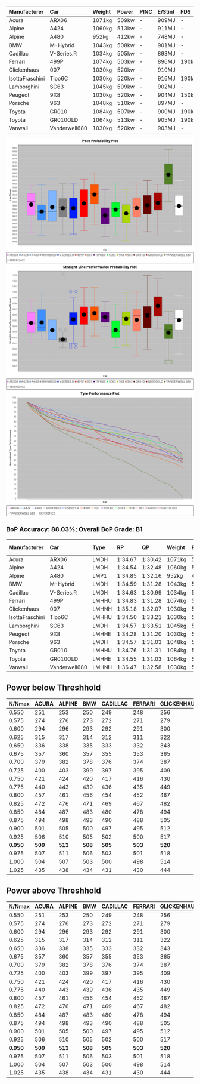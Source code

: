 |Manufacturer|Car|Weight|Power|PINC|E/Stint|FDS|
|:-|:-|:-|:-|:-|:-|:-|
|Acura|ARX06|1071kg|509kw|-|909MJ|-|
|Alpine|A424|1060kg|513kw|-|911MJ|-|
|Alpine|A480|952kg|412kw|-|748MJ|-|
|BMW|M-Hybrid|1043kg|508kw|-|901MJ|-|
|Cadillac|V-Series.R|1034kg|505kw|-|893MJ|-|
|Ferrari|499P|1074kg|503kw|-|896MJ|190kph|
|Glickenhaus|007|1030kg|520kw|-|910MJ|-|
|IsottaFraschini|Tipo6C|1030kg|520kw|-|916MJ|190kph|
|Lamborghini|SC63|1045kg|509kw|-|902MJ|-|
|Peugeot|9X8|1030kg|520kw|-|904MJ|150kph|
|Porsche|963|1048kg|510kw|-|897MJ|-|
|Toyota|GR010|1084kg|507kw|-|900MJ|190kph|
|Toyota|GR010OLD|1064kg|513kw|-|905MJ|190kph|
|Vanwall|Vanderwell680|1030kg|520kw|-|903MJ|-|

![PACECHART](./IMG/CUSTOM.png)
![STRAIGHTLINEPERFORMANCECHART](./IMG/CUSTOM_sp.png)
![TYREPERFORMANCECHART](./IMG/CUSTOM_tw.png)

### BoP Accuracy: 88.03%; Overall BoP Grade: B1
|Manufacturer|Car|Type|RP|QP|Weight|Power¹|Threshhold|PINC|Power²|E/Stint|AVG Vmax|FDS|RDLC|L/Stint|BOP-Grade|ModelAccuracy|ModelPoints|Match%|
|:-|:-|:-|:-|:-|:-|:-|:-|:-|:-|:-|:-|:-|:-|:-|:-|:-|:-|:-|
|Acura|ARX06|LMDH|1:34.67|1:30.42|1071kg|509kw|210.0kph|-|509kw|909MJ|298.43kph|-|0.99|40|-B1|100.00%|995|89.88%|
|Alpine|A424|LMDH|1:34.54|1:32.48|1060kg|513kw|210.0kph|-|513kw|911MJ|299.26kph|-|1.00|40|~A1|80.53%|517|96.43%|
|Alpine|A480|LMP1|1:34.85|1:32.16|952kg|412kw|210.0kph|-|412kw|748MJ|294.16kph|-|0.97|37|~A1|56.35%|794|100.00%|
|BMW|M-Hybrid|LMDH|1:34.59|1:31.28|1043kg|508kw|210.0kph|-|508kw|901MJ|295.76kph|-|1.02|40|-A2|96.62%|1656|92.34%|
|Cadillac|V-Series.R|LMDH|1:34.63|1:30.99|1034kg|505kw|210.0kph|-|505kw|893MJ|299.96kph|-|1.03|40|~A1|90.68%|2081|97.09%|
|Ferrari|499P|LMHHU|1:34.83|1:31.28|1074kg|503kw|210.0kph|-|503kw|896MJ|300.14kph|190kph|1.02|40|~A1|94.63%|2574|100.00%|
|Glickenhaus|007|LMHNH|1:35.18|1:32.07|1030kg|520kw|210.0kph|-|520kw|910MJ|303.42kph|-|0.96|40|+A2|94.93%|1610|92.22%|
|IsottaFraschini|Tipo6C|LMHHU|1:34.50|1:33.21|1030kg|520kw|210.0kph|-|520kw|916MJ|302.34kph|190kph|1.08|40|+B1|66.67%|96|85.43%|
|Lamborghini|SC63|LMDH|1:34.57|1:33.51|1045kg|509kw|210.0kph|-|509kw|902MJ|297.39kph|-|1.05|40|-A2|92.15%|399|93.28%|
|Peugeot|9X8|LMHHE|1:34.28|1:31.20|1030kg|520kw|210.0kph|-|520kw|904MJ|301.04kph|150kph|1.03|40|-B2|83.80%|2473|81.16%|
|Porsche|963|LMDH|1:34.57|1:31.03|1048kg|510kw|210.0kph|-|510kw|897MJ|300.16kph|-|1.01|40|-A2|95.67%|5902|91.65%|
|Toyota|GR010|LMHHU|1:34.76|1:31.31|1084kg|507kw|210.0kph|-|507kw|900MJ|299.90kph|190kph|1.01|40|~A1|91.69%|3310|100.00%|
|Toyota|GR010OLD|LMHHE|1:34.55|1:31.03|1064kg|513kw|210.0kph|-|513kw|905MJ|303.64kph|190kph|1.03|40|~A1|85.24%|1322|96.14%|
|Vanwall|Vanderwell680|LMHNH|1:36.47|1:32.58|1030kg|520kw|210.0kph|-|520kw|903MJ|297.20kph|-|1.01|40|+Ω1|93.72%|627|16.72%|

## Power below Threshhold
|N/Nmax|ACURA|ALPINE|BMW|CADILLAC|FERRARI|GLICKENHAUS|ISOTTAFRASCHINI|LAMBORGHINI|PEUGEOT|PORSCHE|TOYOTA|TOYOTA|VANWALL|​|RPM|A480|
|:-|:-|:-|:-|:-|:-|:-|:-|:-|:-|:-|:-|:-|:-|:-|:-|:-|
|0.550|251|253|250|249|248|256|256|251|256|251|250|253|256|​|--|-|
|0.575|274|276|273|272|271|279|279|274|279|274|273|276|279|​|--|-|
|0.600|294|296|293|292|291|300|300|294|300|295|293|296|300|​|--|-|
|0.625|315|317|314|312|311|322|322|315|322|316|314|317|322|​|--|-|
|0.650|336|338|335|333|332|343|343|336|343|337|335|338|343|​|--|-|
|0.675|357|360|357|355|353|365|365|357|365|358|356|360|365|​|--|-|
|0.700|379|382|378|376|374|387|387|379|387|380|377|382|387|​|--|-|
|0.725|400|403|399|397|395|409|409|400|409|401|399|403|409|​|--|-|
|0.750|421|424|420|417|416|430|430|421|430|422|419|424|430|​|--|-|
|0.775|440|443|439|436|435|449|449|440|449|441|438|443|449|​|5000|242|
|0.800|457|461|456|454|452|467|467|457|467|458|455|461|467|​|5500|286|
|0.825|472|476|471|469|467|482|482|472|482|473|470|476|482|​|6000|319|
|0.850|484|487|483|480|478|494|494|484|494|485|482|487|494|​|6500|361|
|0.875|494|498|493|490|488|505|505|494|505|495|492|498|505|​|7000|403|
|0.900|501|505|500|497|495|512|512|501|512|502|499|505|512|​|7500|413|
|0.925|506|510|505|502|500|517|517|506|517|507|504|510|517|​|8000|409|
|**0.950**|**509**|**513**|**508**|**505**|**503**|**520**|**520**|**509**|**520**|**510**|**507**|**513**|**520**|**​**|**8500**|**412**|
|0.975|507|511|506|503|501|518|518|507|518|508|505|511|518|​|9000|206|
|1.000|504|507|503|500|498|514|514|504|514|505|502|507|514|​|--|-|
|1.025|435|438|434|431|430|444|444|435|444|436|433|438|444|​|--|-|

## Power above Threshhold
|N/Nmax|ACURA|ALPINE|BMW|CADILLAC|FERRARI|GLICKENHAUS|ISOTTAFRASCHINI|LAMBORGHINI|PEUGEOT|PORSCHE|TOYOTA|TOYOTA|VANWALL|​|RPM|A480|
|:-|:-|:-|:-|:-|:-|:-|:-|:-|:-|:-|:-|:-|:-|:-|:-|:-|
|0.550|251|253|250|249|248|256|256|251|256|251|250|253|256|​|--|-|
|0.575|274|276|273|272|271|279|279|274|279|274|273|276|279|​|--|-|
|0.600|294|296|293|292|291|300|300|294|300|295|293|296|300|​|--|-|
|0.625|315|317|314|312|311|322|322|315|322|316|314|317|322|​|--|-|
|0.650|336|338|335|333|332|343|343|336|343|337|335|338|343|​|--|-|
|0.675|357|360|357|355|353|365|365|357|365|358|356|360|365|​|--|-|
|0.700|379|382|378|376|374|387|387|379|387|380|377|382|387|​|--|-|
|0.725|400|403|399|397|395|409|409|400|409|401|399|403|409|​|--|-|
|0.750|421|424|420|417|416|430|430|421|430|422|419|424|430|​|--|-|
|0.775|440|443|439|436|435|449|449|440|449|441|438|443|449|​|5000|242|
|0.800|457|461|456|454|452|467|467|457|467|458|455|461|467|​|5500|286|
|0.825|472|476|471|469|467|482|482|472|482|473|470|476|482|​|6000|319|
|0.850|484|487|483|480|478|494|494|484|494|485|482|487|494|​|6500|361|
|0.875|494|498|493|490|488|505|505|494|505|495|492|498|505|​|7000|403|
|0.900|501|505|500|497|495|512|512|501|512|502|499|505|512|​|7500|413|
|0.925|506|510|505|502|500|517|517|506|517|507|504|510|517|​|8000|409|
|**0.950**|**509**|**513**|**508**|**505**|**503**|**520**|**520**|**509**|**520**|**510**|**507**|**513**|**520**|**​**|**8500**|**412**|
|0.975|507|511|506|503|501|518|518|507|518|508|505|511|518|​|9000|206|
|1.000|504|507|503|500|498|514|514|504|514|505|502|507|514|​|--|-|
|1.025|435|438|434|431|430|444|444|435|444|436|433|438|444|​|--|-|

